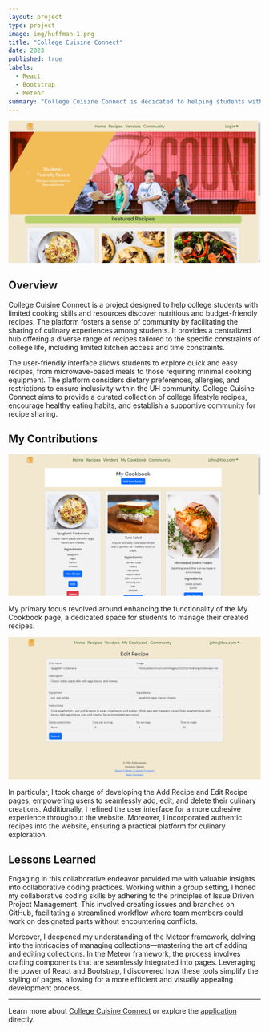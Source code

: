 ```yaml
---
layout: project
type: project
image: img/huffman-1.png
title: "College Cuisine Connect"
date: 2023
published: true
labels:
  - React
  - Bootstrap
  - Meteor
summary: "College Cuisine Connect is dedicated to helping students with limited cooking skills and resources find quality and healthy recipes."
---
```


<img class="img-fluid" src="../img/home.png">

## Overview

College Cuisine Connect is a project designed to help college students with limited cooking skills and resources discover nutritious and budget-friendly recipes. The platform fosters a sense of community by facilitating the sharing of culinary experiences among students. It provides a centralized hub offering a diverse range of recipes tailored to the specific constraints of college life, including limited kitchen access and time constraints.

The user-friendly interface allows students to explore quick and easy recipes, from microwave-based meals to those requiring minimal cooking equipment. The platform considers dietary preferences, allergies, and restrictions to ensure inclusivity within the UH community. College Cuisine Connect aims to provide a curated collection of college lifestyle recipes, encourage healthy eating habits, and establish a supportive community for recipe sharing.

## My Contributions

<img class="img-fluid" src="../img/cookbook.png">

My primary focus revolved around enhancing the functionality of the My Cookbook page, a dedicated space for students to manage their created recipes. 

<img class="img-fluid" src="../img/editRecipe.png">

In particular, I took charge of developing the Add Recipe and Edit Recipe pages, empowering users to seamlessly add, edit, and delete their culinary creations. Additionally, I refined the user interface for a more cohesive experience throughout the website. Moreover, I incorporated authentic recipes into the website, ensuring a practical platform for culinary exploration.

## Lessons Learned

Engaging in this collaborative endeavor provided me with valuable insights into collaborative coding practices. Working within a group setting, I honed my collaborative coding skills by adhering to the principles of Issue Driven Project Management. This involved creating issues and branches on GitHub, facilitating a streamlined workflow where team members could work on designated parts without encountering conflicts.

Moreover, I deepened my understanding of the Meteor framework, delving into the intricacies of managing collections—mastering the art of adding and editing collections. In the Meteor framework, the process involves crafting components that are seamlessly integrated into pages. Leveraging the power of React and Bootstrap, I discovered how these tools simplify the styling of pages, allowing for a more efficient and visually appealing development process.

---

Learn more about [College Cuisine Connect](https://es6-enthusiasts.github.io/CollegeCuisineConnect/) or explore the [application](https://collegecuisineconnect.site/) directly.
